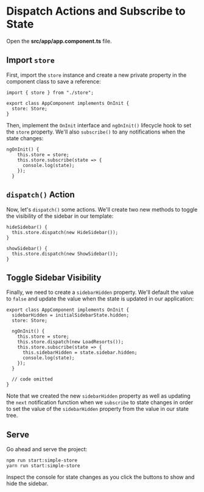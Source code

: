 # Dispatch Actions and Subscribe to State

Open the **src/app/app.component.ts** file.

## Import `store`

First, import the `store` instance and create a new private property in the component class to save a reference:

```
import { store } from "./store";

export class AppComponent implements OnInit {
  store: Store;
}
```

Then, implement the `OnInit` interface and `ngOnInit()` lifecycle hook to set the `store` property.
We'll also `subscribe()` to any notifications when the state changes:

```
ngOnInit() {
    this.store = store;
    this.store.subscribe(state => {
      console.log(state);
    });
  }
```

## `dispatch()` Action

Now, let's `dispatch()` some actions.
We'll create two new methods to toggle the visibility of the sidebar in our template:

```
hideSidebar() {
  this.store.dispatch(new HideSidebar());
}

showSidebar() {
  this.store.dispatch(new ShowSidebar());
}
```

## Toggle Sidebar Visibility

Finally, we need to create a `sidebarHidden` property.
We'll default the value to `false` and update the value when the state is updated in our application:

```
export class AppComponent implements OnInit {
  sidebarHidden = initialSidebarState.hidden;
  store: Store;

  ngOnInit() {
    this.store = store;
    this.store.dispatch(new LoadResorts());
    this.store.subscribe(state => {
      this.sidebarHidden = state.sidebar.hidden;
      console.log(state);
    });
  }

  // code omitted
}
```

Note that we created the new `sidebarHidden` property as well as updating the `next` notification function when we `subscribe` to state changes in order to set the value of the `sidebarHidden` property from the value in our state tree.

## Serve

Go ahead and serve the project:

```
npm run start:simple-store
yarn run start:simple-store
```

Inspect the console for state changes as you click the buttons to show and hide the sidebar.